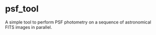 # psf_tool
A simple tool to perform PSF photometry on a sequence of astronomical FITS images in parallel.
